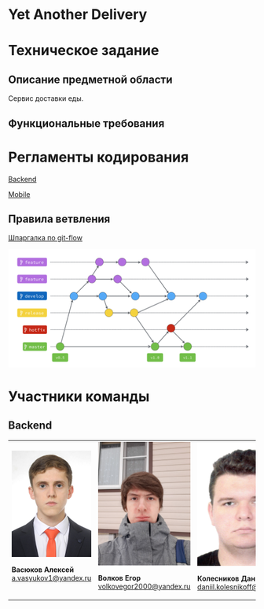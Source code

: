 # Yet Another Delivery

# Техническое задание

## Описание предметной области

Сервис доставки еды.

## Функциональные требования

# Регламенты кодирования

[Backend](https://github.com/MAVIKE/yad-docs/backend/rules.md)

[Mobile](https://github.com/ribot/android-guidelines/blob/master/project_and_code_guidelines.md)

## Правила ветвления

[Шпаргалка по git-flow](https://danielkummer.github.io/git-flow-cheatsheet/index.ru_RU.html)

<img src="docs/git-flow.png" alt="git-flow" width="1000"/>

# Участники команды

## Backend

<table>
<tr>
<td>

<img src="docs/vasyukov.jpg" alt="Vasyukov Alexey" width="200"/>

**Васюков Алексей**
a.vasyukov1@yandex.ru

</td>
<td>

<img src="docs/volkov.jpg" alt="Volkov Egor" width="200"/>

**Волков Егор**
volkovegor2000@yandex.ru

</td>
<td>

<img src="docs/kolesnikov.jpg" alt="Kolesnikov Daniil" width="200"/>

**Колесников Даниил**
daniil.kolesnikoff@gmail.com

</td>
<td>

<img src="docs/moskovskiy.jpg" alt="Moskovskiy Dmitriy" width="200"/>

**Московский Дмитрий**
dimez77@mail.ru

</td>
</tr>
</table>
